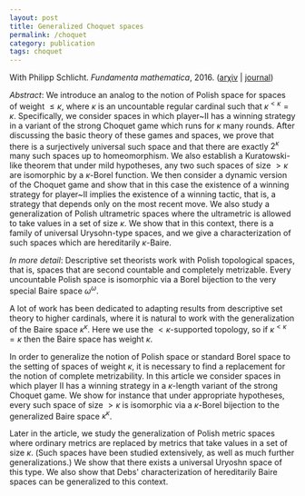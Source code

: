 ```yaml
---
layout: post
title: Generalized Choquet spaces
permalink: /choquet
category: publication
tags: choquet
---
```


With Philipp Schlicht. *Fundamenta mathematica*, 2016. ([ar&chi;iv](http://arxiv.org/abs/1310.6685) \| [journal](http://dx.doi.org/10.4064/fm924-12-2015))<!--more--></p>

*Abstract*: We introduce an analog to the notion of Polish space for spaces of weight $\leq\kappa$, where $\kappa$ is an uncountable regular cardinal such that $\kappa^{<\kappa}=\kappa$.  Specifically, we consider spaces in which player~II has a winning strategy in a variant of the strong Choquet game which runs for $\kappa$ many rounds.  After discussing the basic theory of these games and spaces, we prove that there is a surjectively universal such space and that there are exactly $2^\kappa$ many such spaces up to homeomorphism. We also establish a Kuratowski-like theorem that under mild hypotheses, any two such spaces of size $>\kappa$ are isomorphic by a $\kappa$-Borel function. We then consider a dynamic version of the Choquet game and show that in this case the existence of a winning strategy for player~II implies the existence of a winning tactic, that is, a strategy that depends only on the most recent move.  We also study a generalization of Polish ultrametric spaces where the ultrametric is allowed to take values in a set of size $\kappa$. We show that in this context, there is a family of universal Urysohn-type spaces, and we give a characterization of such spaces which are hereditarily $\kappa$-Baire.

*In more detail*: Descriptive set theorists work with Polish topological spaces, that is, spaces that are second countable and completely metrizable. Every uncountable Polish space is isomorphic via a Borel bijection to the very special Baire space $\omega^\omega$.

A lot of work has been dedicated to adapting results from descriptive set theory to higher cardinals, where it is natural to work with the generalization of the Baire space $\kappa^\kappa$. Here we use the $<\kappa$-supported topology, so if $\kappa^{<\kappa}=\kappa$ then the Baire space has weight $\kappa$.

In order to generalize the notion of Polish space or standard Borel space to the setting of spaces of weight $\kappa$, it is necessary to find a replacement for the notion of complete metrizability. In this article we consider spaces in which player II has a winning strategy in a $\kappa$-length variant of the strong Choquet game. We show for instance that under appropriate hypotheses, every such space of size $>\kappa$ is isomorphic via a $\kappa$-Borel bijection to the generalized Baire space $\kappa^\kappa$.

Later in the article, we study the generalization of Polish metric spaces where ordinary metrics are replaced by metrics that take values in a set of size $\kappa$. (Such spaces have been studied extensively, as well as much further generalizations.) We show that there exists a universal Uryoshn space of this type. We also show that Debs' characterization of hereditarily Baire spaces can be generalized to this context.
